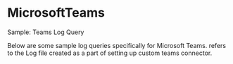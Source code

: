 # MicrosoftTeams
Sample: Teams Log Query

Below are some sample log queries specifically for Microsoft Teams. <Teams Log Name> refers to the Log file created as a part of setting up custom teams connector.
